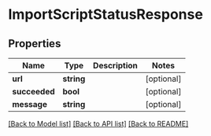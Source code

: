 # ImportScriptStatusResponse

## Properties
Name | Type | Description | Notes
------------ | ------------- | ------------- | -------------
**url** | **string** |  | [optional] 
**succeeded** | **bool** |  | [optional] 
**message** | **string** |  | [optional] 

[[Back to Model list]](../README.md#documentation-for-models) [[Back to API list]](../README.md#documentation-for-api-endpoints) [[Back to README]](../README.md)


